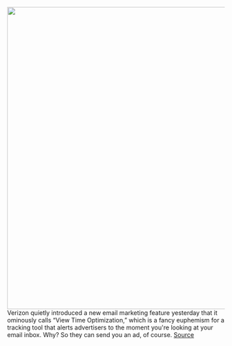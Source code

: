 <img src='https://cdn.vox-cdn.com/thumbor/lXX-asXKuwU3cT_cQESlkOWZY2g=/0x0:2040x1360/1200x800/filters:focal(857x517:1183x843)/cdn.vox-cdn.com/uploads/chorus_image/image/66637596/acastro_200109_1777_verizon_0002.0.0.jpg' width='700px' /><br/>
Verizon quietly introduced a new email marketing feature yesterday that it ominously calls “View Time Optimization,” which is a fancy euphemism for a tracking tool that alerts advertisers to the moment you're looking at your email inbox. Why? So they can send you an ad, of course.
<a href='https://www.theverge.com/2020/4/10/21216932/verizon-email-ads-view-time-optimization-marketing-privacy'> Source <a/>